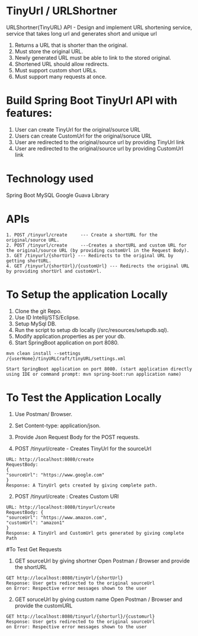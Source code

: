 # TinyUrl / URLShortner

URLShortner(TinyURL) API - Design and implement URL shortening service, service that takes long url and generates short and unique url
 <br />
1. Returns a URL that is shorter than the original.<br /> 
2. Must store the original URL.<br /> 
3. Newly generated URL must be able to link to the stored original. <br />
4. Shortened URL should allow redirects. <br />
5. Must support custom short URLs. <br />
6. Must support many requests at once. <br />

# Build Spring Boot TinyUrl API with features:

1. User can create TinyUrl for the original/source URL
2. Users can create CustomUrl for the original/soruce URL
3. User are redirected to the original/source url by providing TinyUrl link
4. User are redirected to the original/source url by providing CustomUrl link

# Technology used

Spring Boot
MySQL
Google Guava Library

# APIs
```
1. POST /tinyurl/create  	--- Create a shortURL for the original/source URL. 
2. POST /tinyurl/create  	---Creates a shortURL and custom URL for the original/source URL (by providing customUrl in the Request Body). 
3. GET /tinyurl/{shortUrl} --- Redirects to the original URL by getting shortURL. 
4. GET /tinyurl/{shortUrl}/{customUrl} --- Redirects the original URL by providing shortUrl and customUrl. 
```

# To Setup the application Locally
1. Clone the git Repo. 
2. Use ID Intellij/STS/Eclipse. 
3. Setup MySql DB. 
4. Run the script to setup db locally (/src/resources/setupdb.sql). 
5. Modify application.properties as per your db. 
6. Start SpringBoot application on port 8080. 
 ``` 
 mvn clean install --settings /{userHome}/tinyURLCraft/tinyURL/settings.xml
 
 Start SpringBoot application on port 8080. (start application directly using IDE or command prompt: mvn spring-boot:run application name)
```
# To Test the Application Locally 
1. Use Postman/ Browser.  
2. Set Content-type: application/json. 
3. Provide Json Request Body for the POST requests. 

1. POST /tinyurl/create - Creates TinyUrl for the sourceUrl
```
URL: http://localhost:8080/create
RequestBody: 
{
"sourceUrl": "https://www.google.com"
}
Response: A TinyUrl gets created by giving complete path. 
```

2. POST /tinyurl/create : Creates Custom URl
```
URL: http://localhost:8080/tinyurl/create
RequestBody: {
"sourceUrl": "https://www.amazon.com",
"customUrl": "amazon1"
}
Response: A TinyUrl and CustomUrl gets generated by giving complete Path
```

#To Test Get Requests
1. GET sourceUrl by giving shortner
Open Postman / Browser and provide the shortURL
```
GET http://localhost:8080/tinyUrl/{shortUrl}
Response: User gets redirected to the original sourceUrl
on Error: Respective error messages shown to the user
```
2. GET soruceUrl by giving custom name
Open Postman / Browser and provide the customURL
```
GET http://localhost:8080/tinyurl/{shorturl}/{customurl}
Response: User gets redirected to the original sourceUrl
on Error: Respective error messages shown to the user
```
